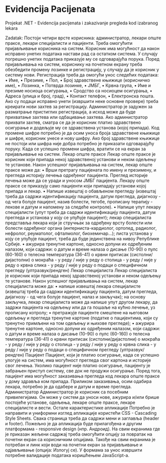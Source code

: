 # Evidencija Pacijenata
Projekat .NET - Evidencija pacijenata i zakazivanje pregleda kod izabranog lekara

Zadatak: Постоји четири врсте корисника: администратор, лекари опште праксе, лекари специјалисти и пацијенти. Треба омогућити пријављивање корисника на систем. Корисник има могућност да након исправно унетих података настави рад са остатком система. У случају погрешно унетих података приказује му се одговарајућа порука. Поред пријављивања на систем, кориснику на почетном екрану треба обезбедити промену лозинке и регистрацију, у случају да је корисник у систему нови. Регистрација треба да омогући унос следећих података:
•	Име,
•	Презиме,
•	Пол,
•	Број здравствене књижице (корисничко име),
•	Лозинка,
•	Потврда лозинке,
•	ЈМБГ,
•	Крвна група,
•	Име и презиме носиоца осигурања,
•	Сродство са носиоцем осигурања,
•	Адреса (улица и број, град),
•	Контакт телефон,
•	Електронска пошта.
Ако су подаци исправно унети (извршити неке основне провере) треба креирати нови захтев за регистрацију. Администратор је задужен за разматрање пристиглих регистрација, а исход може да буде прихватање захтева или одбацивање захтева. Ако администратор прихвати захтев, сматра  се да је корисник платио здравствено осигурање и додељује му се здравствена установа (којој припада). Код промене шифре потребно је да осим уноса броја здравствене књижице и шифре, корисник унесе и нову шифру. Ако број здравствене књижице не постоји или шифра није добра потребно је приказати одговарајућу поруку. Када се успешно промени шифра, вратити се на  екран за пријављивање на систем.
Лекар опште праксе
Лекар опште праксе је корисник који припада некој здравственој установи и неком одељењу те установе. Након успешног пријављивања на систем, лекар опште праксе може да:
•	Врши претрагу пацијената по имену и презимену, и прегледа историју лечења одређеног пацијента. Преглед историје лечења може да се уради и уносом ЈМБГ пацијента. Лекару опште праксе се приказују само пацијенти који припадају установи којој припада и лекар.
•	Напише извештај о обављеном прегледу (извештај треба да садржи идентификацију пацијента, датум прегледа, дијагнозу - од чега болује пацијент, назив болести, тегобе, прописану терапију - лекове и датум и напомену за следеће контроле).
•	Напише упут лекару специјалисти (упут треба да садржи идентификацију пацијента, датум прегледа и установа у коју се упућује пацијент); лекар специјалиста представља лекара који је стручњак за одређену врсту болести или болести одређеног органа (интерниста-кардиолог, ортопед, радиолог, нефролог, реуматолог, офталмолог, биохемичар...); листа установа у коју се упућује пацијент, треба да буде јединствена на  нивоу Републике Србије.
•	ажурира тренутне картоне, односно допуни их одређеним налазом, који садржи:
o	датум и време налаза
o	дисање (10-90)
o	пулс (60-160)
o	телесна  температура (36-41)
o	крвни притисак (систолни/дијастолни)
o	мокраћа - у реду / није у реду
o	столица - у реду / није у реду
o	крвна слика - у реду / није у реду
o	подаци о специфичном прегледу (ултразвук/рендген)
Лекар специјалиста
Лекар специјалиста је корисник који припада некој здравственој установи и неком одељењу те установе. Након успешног пријављивања на систем, лекар специјалиста може да:
•	напише извештај лекара специјалисте (извештај треба да садржи идентификацију пацијента, датум прегледа, дијагнозу - од чега болује пацијент, налаз и закључак); на основу закључка, лекар специјалиста може да напише упут другом лекару, да задржи пацијента на одељењу или да га пошаље на кућно лечење, уз прописану котролу;
•	претражује пацијенте смештене на његовом одељењу и прегледа тренутне картоне (податке о пацијентима, који су тренутно примљени на том одељењу и њихове прегледе);
•	ажурира тренутне картоне, односно допуни их одређеним налазом, који садржи:
o	датум и време налаза
o	дисање (10-90)
o	пулс (60-160)
o	телесна  температура (36-41)
o	крвни притисак (систолни/дијастолни)
o	мокраћа - у реду / није у реду
o	столица - у реду / није у реду
o	крвна слика - у реду / није у реду
o	подаци о специфичном прегледу (ултразвук/рендген)
Пацијент
Пацијент, који је платио осигурање, када се успешно улогује на систем, има могућност прегледа свог картона и историје свог лечења. Уколико пацијент није платио осигурање, пацијенту је забрањен приступ систему, све док не продужи осигурање. Поред тога, пацијент има могућност заказивања прегледа код лекара опште праксе у дому здравља ком припада. Приликом заказивања, осим одабира лекара, потребно је да одабере и датум и време прегледа.
Администратор
Администратор је корисник са посебним привилегијама. Он може у систем да уноси нове, ажурира и/или брише постојеће установе, одељења, лекаре опште праксе, лекаре специјалисте и вести.
Остале карактеристике апликације
Потребно је направити и униформни изглед апликације користећи CSS - Cascading Style Sheets. Свака страница треба да садржи мени и заглавља (header и footer). Пожељно је да апликација буде прилагођена и другим платформама - responsive design (нпр. Андроид). На свим екранима где је приказан жељени садржај треба омогућити опцију за повратак на почетни екран са корисничким опцијама. Такође на свим екранима је потребан и линк који води на почетни екран за пријављивање и одјављивање (опција: Излогуј се).
У формама за унос извршити потребне валидације података коришћењем JavaScript-а.
